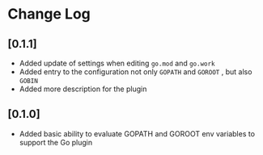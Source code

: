 # Change Log

## [0.1.1]

- Added update of settings when editing `go.mod` and `go.work`
- Added entry to the configuration not only `GOPATH` and `GOROOT` , but also `GOBIN`
- Added more description for the plugin

## [0.1.0]

- Added basic ability to evaluate GOPATH and GOROOT env variables to support the Go plugin